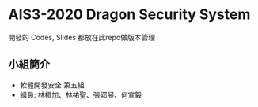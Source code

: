 # AIS3-2020 Dragon Security System 
開發的 Codes, Slides 都放在此repo做版本管理

## 小組簡介
- 軟體開發安全 第五組
- 組員: 林桓加、林祐聖、張郢展、何宣毅

